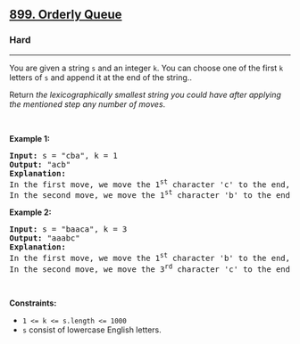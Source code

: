 <h2><a href="https://leetcode.com/problems/orderly-queue/">899. Orderly Queue</a></h2><h3>Hard</h3><hr><div data-read-aloud-multi-block="true"><p>You are given a string <code>s</code> and an integer <code>k</code>. You can choose one of the first <code>k</code> letters of <code>s</code> and append it at the end of the string..</p>

<p>Return <em>the lexicographically smallest string you could have after applying the mentioned step any number of moves</em>.</p>

<p>&nbsp;</p>
<p><strong class="example">Example 1:</strong></p>

<pre><strong>Input:</strong> s = "cba", k = 1
<strong>Output:</strong> "acb"
<strong>Explanation:</strong> 
In the first move, we move the 1<sup style="">st</sup> character 'c' to the end, obtaining the string "bac".
In the second move, we move the 1<sup style="">st</sup> character 'b' to the end, obtaining the final result "acb".
</pre>

<p><strong class="example">Example 2:</strong></p>

<pre><strong>Input:</strong> s = "baaca", k = 3
<strong>Output:</strong> "aaabc"
<strong>Explanation:</strong> 
In the first move, we move the 1<sup style="">st</sup> character 'b' to the end, obtaining the string "aacab".
In the second move, we move the 3<sup style="">rd</sup> character 'c' to the end, obtaining the final result "aaabc".
</pre>

<p>&nbsp;</p>
<p><strong>Constraints:</strong></p>

<ul>
	<li><code>1 &lt;= k &lt;= s.length &lt;= 1000</code></li>
	<li><code>s</code> consist of lowercase English letters.</li>
</ul>
</div>